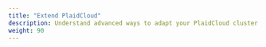 ```yaml
---
title: "Extend PlaidCloud"
description: Understand advanced ways to adapt your PlaidCloud cluster to the needs of your work environment.
weight: 90
---
```


